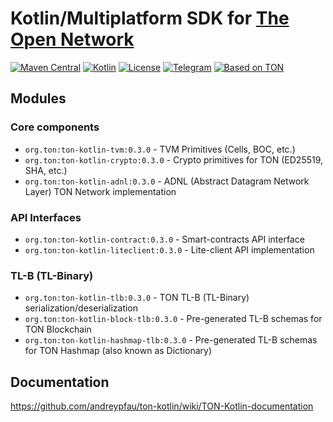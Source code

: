 # Kotlin/Multiplatform SDK for [The Open Network](https://ton.org)

[![Maven Central][maven-central-svg]][maven-central]
[![Kotlin][kotlin-svg]][kotlin]
[![License][license-svg]][license]
[![Telegram][telegram-svg]][telegram]
[![Based on TON][ton-svg]][ton]

## Modules

### Core components

* `org.ton:ton-kotlin-tvm:0.3.0` - TVM Primitives (Cells, BOC, etc.)
* `org.ton:ton-kotlin-crypto:0.3.0` - Crypto primitives for TON (ED25519, SHA, etc.)
* `org.ton:ton-kotlin-adnl:0.3.0` - ADNL (Abstract Datagram Network Layer) TON Network implementation

### API Interfaces

* `org.ton:ton-kotlin-contract:0.3.0` - Smart-contracts API interface
* `org.ton:ton-kotlin-liteclient:0.3.0` - Lite-client API implementation

### TL-B (TL-Binary)

* `org.ton:ton-kotlin-tlb:0.3.0` - TON TL-B (TL-Binary) serialization/deserialization
* `org.ton:ton-kotlin-block-tlb:0.3.0` - Pre-generated TL-B schemas for TON Blockchain
* `org.ton:ton-kotlin-hashmap-tlb:0.3.0` - Pre-generated TL-B schemas for TON Hashmap (also known as Dictionary)

## Documentation

https://github.com/andreypfau/ton-kotlin/wiki/TON-Kotlin-documentation

<!-- Badges -->

[maven-central]: https://central.sonatype.com/artifact/org.ton/ton-kotlin-tvm/0.3.0

[license]: LICENSE

[kotlin]: http://kotlinlang.org

[ton]: https://ton.org

[telegram]: https://t.me/tonkotlin

[maven-central-svg]: https://img.shields.io/maven-central/v/org.ton/ton-kotlin-tvm?color=blue

[kotlin-svg]: https://img.shields.io/badge/Kotlin-1.9.22-blue.svg?logo=kotlin

[telegram-svg]: https://img.shields.io/badge/Telegram-join%20chat-blue.svg?logo=telegram

[ton-svg]: https://img.shields.io/badge/Based%20on-TON-blue

[license-svg]: https://img.shields.io/github/license/andreypfau/ton-kotlin?color=blue
